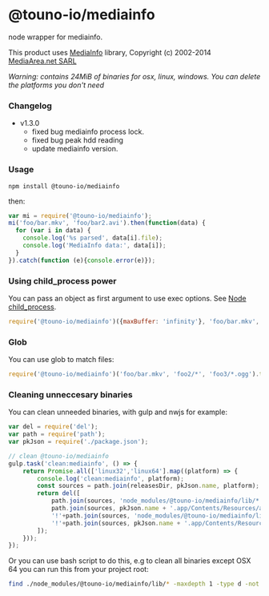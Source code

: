 # @touno-io/mediainfo

node wrapper for mediainfo.

This product uses [MediaInfo](http://mediaarea.net/MediaInfo) library, Copyright (c) 2002-2014 [MediaArea.net SARL](mailto:Info@MediaArea.net)

_Warning: contains 24MiB of binaries for osx, linux, windows. You can delete the platforms you don't need_

### Changelog
- v1.3.0
    - fixed bug mediainfo process lock.
    - fixed bug peak hdd reading
    - update mediainfo version.

### Usage

    npm install @touno-io/mediainfo

then:

```js
var mi = require('@touno-io/mediainfo');
mi('foo/bar.mkv', 'foo/bar2.avi').then(function(data) {
  for (var i in data) {
    console.log('%s parsed', data[i].file);
    console.log('MediaInfo data:', data[i]);
  }
}).catch(function (e){console.error(e)});
```

### Using child_process power

You can pass an object as first argument to use exec options. See [Node child_process](https://nodejs.org/api/child_process.html#child_process_child_process_exec_command_options_callback).

```js
require('@touno-io/mediainfo')({maxBuffer: 'infinity'}, 'foo/bar.mkv', 'foo/bar2.avi').then...
```

### Glob

You can use glob to match files:

```js
require('@touno-io/mediainfo')('foo/bar.mkv', 'foo2/*', 'foo3/*.ogg').then...
```

### Cleaning unneccesary binaries

You can clean unneeded binaries, with gulp and nwjs for example:

```js
var del = require('del');
var path = require('path');
var pkJson = require('./package.json');

// clean @touno-io/mediainfo
gulp.task('clean:mediainfo', () => {
    return Promise.all(['linux32','linux64'].map((platform) => {
        console.log('clean:mediainfo', platform);
        const sources = path.join(releasesDir, pkJson.name, platform);
        return del([
            path.join(sources, 'node_modules/@touno-io/mediainfo/lib/*'),
            path.join(sources, pkJson.name + '.app/Contents/Resources/app.nw/node_modules/@touno-io/mediainfo/lib/*'),
            '!'+path.join(sources, 'node_modules/@touno-io/mediainfo/lib/'+platform),
            '!'+path.join(sources, pkJson.name + '.app/Contents/Resources/app.nw/node_modules/@touno-io/mediainfo/lib/'+platform)
        ]);
    }));
});
```
Or you can use bash script to do this, e.g to clean all binaries except OSX 64 you can run this from your project root:
```bash
find ./node_modules/@touno-io/mediainfo/lib/* -maxdepth 1 -type d -not -name "osx64" | xargs rm -rf
```
